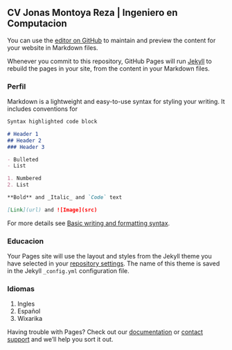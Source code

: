 ## CV Jonas Montoya Reza | Ingeniero en Computacion

You can use the [editor on GitHub](https://github.com/jonasmreza/jonasmontoyareza.github.io/edit/gh-pages/index.md) to maintain and preview the content for your website in Markdown files.

Whenever you commit to this repository, GitHub Pages will run [Jekyll](https://jekyllrb.com/) to rebuild the pages in your site, from the content in your Markdown files.

### Perfil

Markdown is a lightweight and easy-to-use syntax for styling your writing. It includes conventions for

```markdown
Syntax highlighted code block

# Header 1
## Header 2
### Header 3

- Bulleted
- List

1. Numbered
2. List

**Bold** and _Italic_ and `Code` text

[Link](url) and ![Image](src)
```

For more details see [Basic writing and formatting syntax](https://docs.github.com/en/github/writing-on-github/getting-started-with-writing-and-formatting-on-github/basic-writing-and-formatting-syntax).

### Educacion

Your Pages site will use the layout and styles from the Jekyll theme you have selected in your [repository settings](https://github.com/jonasmreza/jonasmontoyareza.github.io/settings/pages). The name of this theme is saved in the Jekyll `_config.yml` configuration file.

### Idiomas
1. Ingles
2. Español
3. Wixarika

Having trouble with Pages? Check out our [documentation](https://docs.github.com/categories/github-pages-basics/) or [contact support](https://support.github.com/contact) and we’ll help you sort it out.
